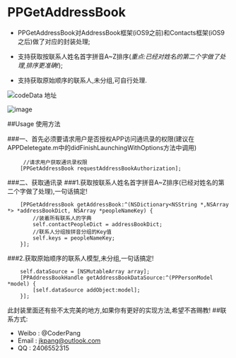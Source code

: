 # PPGetAddressBook
* PPGetAddressBook对AddressBook框架(iOS9之前)和Contacts框架(iOS9之后)做了对应的封装处理;

* 支持获取按联系人姓名首字拼音A~Z排序(*重点:已经对姓名的第二个字做了处理,排序更准确!*);
* 支持获取原始顺序的联系人,未分组,可自行处理.

![codeData 地址](http://www.codedata.cn/cdetail/Objective-C/Demo/1471619974294285)

![image](https://github.com/jkpang/PPGetAddressBook/blob/master/AddressBook.mov.gif)

##Usage 使用方法

###一、首先必须要请求用户是否授权APP访问通讯录的权限(建议在APPDeletegate.m中的didFinishLaunchingWithOptions方法中调用)

```objc
     //请求用户获取通讯录权限
    [PPGetAddressBook requestAddressBookAuthorization];
```
###二、获取通讯录
###1.获取按联系人姓名首字拼音A~Z排序(已经对姓名的第二个字做了处理),一句话搞定!

```objc
    [PPGetAddressBook getAddressBook:^(NSDictionary<NSString *,NSArray *> *addressBookDict, NSArray *peopleNameKey) {
        //装着所有联系人的字典
        self.contactPeopleDict = addressBookDict;
        //联系人分组按拼音分组的Key值
        self.keys = peopleNameKey;
    }];
```
###2.获取原始顺序的联系人模型,未分组,一句话搞定!

```objc
    self.dataSource = [NSMutableArray array];
    [PPAddressBookHandle getAddressBookDataSource:^(PPPersonModel *model) {
        [self.dataSource addObject:model];
    }];
```

此封装里面还有些不太完美的地方,如果你有更好的实现方法,希望不吝赐教!
##联系方式:
* Weibo : @CoderPang
* Email : jkpang@outlook.com
* QQ : 2406552315




